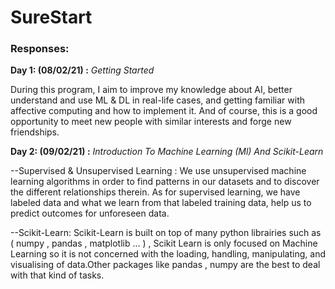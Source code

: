 # SureStart
### Responses: 

**Day 1: (08/02/21) :** *Getting Started*

During this program, I aim to improve my knowledge about AI, better understand and use ML & DL in real-life cases, and getting familiar with affective computing and how to implement it. And of course, this is a good opportunity to meet new people with similar interests and forge new friendships.


**Day 2: (09/02/21) :**  *Introduction To Machine Learning (Ml) And Scikit-Learn*

--Supervised & Unsupervised Learning :
We use unsupervised machine learning algorithms in order to find patterns in our datasets and to discover the different relationships therein.
As for supervised learning, we have labeled data and what we learn from that labeled training data, help us to predict outcomes for unforeseen data.

--Scikit-Learn:
Scikit-Learn is built on top of many python librairies such as ( numpy , pandas , matplotlib ... ) , Scikit Learn is only focused on Machine Learning so it is not concerned with the loading, handling, manipulating, and visualising of data.Other packages like pandas , numpy are the best to deal with that kind of tasks.
